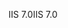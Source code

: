 <span data-ttu-id="e35db-101">IIS 7.0</span><span class="sxs-lookup"><span data-stu-id="e35db-101">IIS 7.0</span></span>